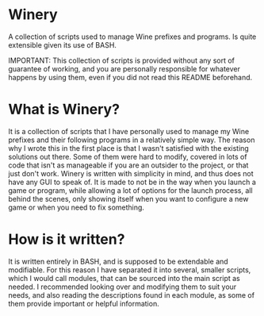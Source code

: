 Winery
======

A collection of scripts used to manage Wine prefixes and programs. Is quite extensible given its use of BASH.

IMPORTANT: This collection of scripts is provided without any sort of guarantee of working, and you are personally responsible for whatever happens by using them, even if you did not read this README beforehand.

What is Winery?
======

It is a collection of scripts that I have personally used to manage my Wine prefixes and their following programs in a relatively simple way. The reason why I wrote this in the first place is that I wasn't satisfied with the existing solutions out there. Some of them were hard to modify, covered in lots of code that isn't as manageable if you are an outsider to the project, or that just don't work. Winery is written with simplicity in mind, and thus does not have any GUI to speak of. It is made to not be in the way when you launch a game or program, while allowing a lot of options for the launch process, all behind the scenes, only showing itself when you want to configure a new game or when you need to fix something.

How is it written?
======
It is written entirely in BASH, and is supposed to be extendable and modifiable. For this reason I have separated it into several, smaller scripts, which I would call modules, that can be sourced into the main script as needed. I recommended looking over and modifying them to suit your needs, and also reading the descriptions found in each module, as some of them provide important or helpful information.
